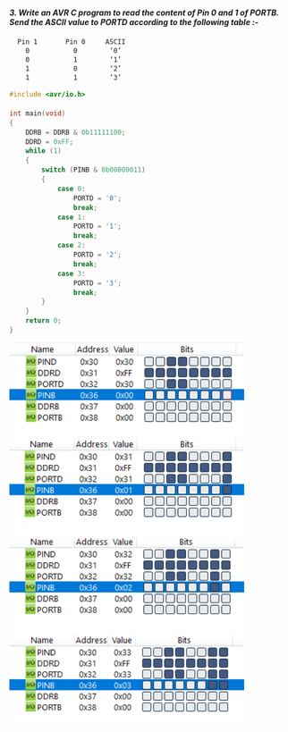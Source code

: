 
#### *3. Write an AVR C program to read the content of Pin 0 and 1 of PORTB. Send the ASCII value to PORTD  according to the following table :-*
```
  Pin 1       Pin 0     ASCII
	0           0        ‘0’
	0           1        ‘1’
	1           0        ‘2’
	1           1        ‘3’
```

```c
#include <avr/io.h>

int main(void)
{
	DDRB = DDRB & 0b11111100;
	DDRD = 0xFF;
	while (1)
	{
		switch (PINB & 0b00000011)
		{
			case 0:
				PORTD = '0';
				break;
			case 1:
				PORTD = '1';
				break;
			case 2:
				PORTD = '2';
				break;
			case 3:
				PORTD = '3';
				break;
		}
	}		
	return 0;
}
```

<img src="./p3-1.png" style="width:30em" title="output-1" alt="output-1" >

<img src="./p3-2.png" style="width:30em" title="output-2" alt="output-2" >
<img src="./p3-3.png" style="width:30em" title="output-3" alt="output-3" >
<img src="./p3-4.png" style="width:30em" title="output-4" alt="output-4" >
